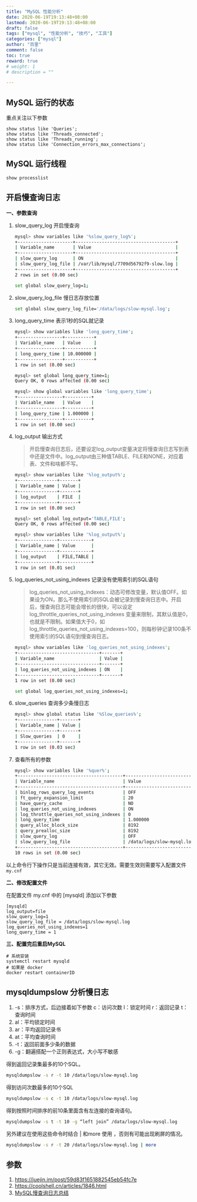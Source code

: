 ```yaml
---
title: "MySQL 性能分析"
date: 2020-06-19T19:13:48+08:00
lastmod: 2020-06-19T19:13:48+08:00
draft: false
tags: ["mysql", "性能分析", "技巧", "工具"]
categories: ["mysql"]
author: "百里"
comment: false
toc: true
reward: true
# weight: 1
# description = ""

---
```


## MySQL 运行的状态

重点关注以下参数

```
show status like 'Queries';
show status like 'Threads_connected';
show status like 'Threads_running';
show status like 'Connection_errors_max_connections';
```

## MySQL 运行线程 

```
show processlist
```

## 开启慢查询日志

**一、参数查询**

1. slow_query_log 开启慢查询

   ```sh
   mysql> show variables like '%slow_query_log%';
   +---------------------+--------------------------------------+
   | Variable_name       | Value                                |
   +---------------------+--------------------------------------+
   | slow_query_log      | ON                                   |
   | slow_query_log_file | /var/lib/mysql/7709d56792f9-slow.log |
   +---------------------+--------------------------------------+
   2 rows in set (0.00 sec)
   ```

   ```sh
   set global slow_query_log=1;
   ```

2. slow_query_log_file 慢日志存放位置

   ```sh
   set global slow_query_log_file='/data/logs/slow-mysql.log';
   ```

3. long_query_time 表示1秒的SQL就记录

   ```sh
   mysql> show variables like 'long_query_time';
   +-----------------+-----------+
   | Variable_name   | Value     |
   +-----------------+-----------+
   | long_query_time | 10.000000 |
   +-----------------+-----------+
   1 row in set (0.00 sec)
   ```

   ```sh
   mysql> set global long_query_time=1;
   Query OK, 0 rows affected (0.00 sec)
   
   mysql> show global variables like 'long_query_time';
   +-----------------+----------+
   | Variable_name   | Value    |
   +-----------------+----------+
   | long_query_time | 1.000000 |
   +-----------------+----------+
   1 row in set (0.00 sec)
   ```

4. log_output 输出方式

   > 开启慢查询日志后，还要设定log_output变量决定将慢查询日志写到表中还是文件中。log_output由三种值TABLE、FILE和NONE，对应着表、文件和啥都不写。

   ```sh
   mysql> show variables like '%log_output%';
   +---------------+-------+
   | Variable_name | Value |
   +---------------+-------+
   | log_output    | FILE  |
   +---------------+-------+
   1 row in set (0.00 sec)
   ```

   ```sh
   mysql> set global log_output='TABLE,FILE';
   Query OK, 0 rows affected (0.00 sec)
   
   mysql> show variables like '%log_output%';
   +---------------+------------+
   | Variable_name | Value      |
   +---------------+------------+
   | log_output    | FILE,TABLE |
   +---------------+------------+
   1 row in set (0.01 sec)
   ```

5. log_queries_not_using_indexes 记录没有使用索引的SQL语句

   > log_queries_not_using_indexes：动态可修改变量，默认值OFF。如果设为ON，那么不使用索引的SQL会被记录到慢查询日志中。开启后，慢查询日志可能会增长的很快，可以设定 log_throttle_queries_not_using_indexes 变量来限制，其默认值是0，也就是不限制。如果值大于0，如log_throttle_queries_not_using_indexes=100，则每秒钟记录100条不使用索引的SQL语句到慢查询日志。

   ```sh
   mysql> show variables like 'log_queries_not_using_indexes';
   +-------------------------------+-------+
   | Variable_name                 | Value |
   +-------------------------------+-------+
   | log_queries_not_using_indexes | ON    |
   +-------------------------------+-------+
   1 row in set (0.00 sec)
   ```

   ```sh
   set global log_queries_not_using_indexes=1;
   ```

6. slow_queries 查询多少条慢日志

   ```sh
   mysql> show global status like '%Slow_queries%';
   +---------------+-------+
   | Variable_name | Value |
   +---------------+-------+
   | Slow_queries  | 0     |
   +---------------+-------+
   1 row in set (0.03 sec)
   ```

7. 查看所有的参数

   ```sh
   mysql> show variables like '%quer%';
   +----------------------------------------+---------------------------+
   | Variable_name                          | Value                     |
   +----------------------------------------+---------------------------+
   | binlog_rows_query_log_events           | OFF                       |
   | ft_query_expansion_limit               | 20                        |
   | have_query_cache                       | NO                        |
   | log_queries_not_using_indexes          | ON                        |
   | log_throttle_queries_not_using_indexes | 0                         |
   | long_query_time                        | 1.000000                  |
   | query_alloc_block_size                 | 8192                      |
   | query_prealloc_size                    | 8192                      |
   | slow_query_log                         | OFF                       |
   | slow_query_log_file                    | /data/logs/slow-mysql.log |
   +----------------------------------------+---------------------------+
   10 rows in set (0.00 sec)
   ```

   

以上命令行下操作只是当前连接有效，其它无效。需要生效则需要写入配置文件`my.cnf`

**二、修改配置文件**

在配置文件 my.cnf 中的 [mysqld] 添加以下参数

```
[mysqld]
log_output=file
slow_query_log=1
slow_query_log_file = /data/logs/slow-mysql.log
log_queries_not_using_indexes=1
long_query_time = 1
```

**三、配置完后重启MySQL**

```
# 系统安装
systemctl restart mysqld
# 如果是 docker 
docker restart containerID
```

## mysqldumpslow 分析慢日志
1. -s：排序方式，后边接着如下参数
         c：访问次数
        l：锁定时间
        r：返回记录
         t：查询时间
1. al：平均锁定时间
1. ar：平均返回记录书
1. at：平均查询时间
1. -t：返回前面多少条的数据
1. -g：翻遍搭配一个正则表达式，大小写不敏感

得到返回记录集最多的10个SQL。

```sh
mysqldumpslow -s r -t 10 /data/logs/slow-mysql.log
```

得到访问次数最多的10个SQL

```sh
mysqldumpslow -s c -t 10 /data/logs/slow-mysql.log
```

得到按照时间排序的前10条里面含有左连接的查询语句。

```sh
mysqldumpslow -s t -t 10 -g “left join” /data/logs/slow-mysql.log
```

另外建议在使用这些命令时结合 | 和more 使用 ，否则有可能出现刷屏的情况。

```sh
mysqldumpslow -s r -t 20 /data/logs/slow-mysql.log | more
```

## 参数

1. https://juejin.im/post/59d83f1651882545eb54fc7e
2. https://coolshell.cn/articles/1846.html
3. [MySQL慢查询日志总结](https://www.cnblogs.com/kerrycode/p/5593204.html)